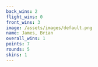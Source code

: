 ```yaml
---
back_wins: 2
flight_wins: 0
front_wins: 3
image: /assets/images/default.png
name: James, Brian
overall_wins: 1
points: 7
rounds: 5
skins: 1
---
```

